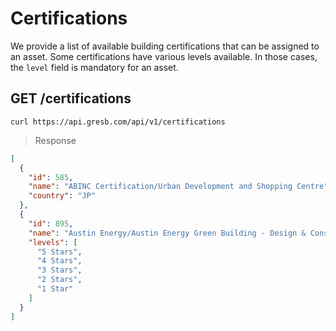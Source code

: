 # Certifications

We provide a list of available building certifications that can be assigned to an asset.
Some certifications have various levels available. In those cases, the `level` field is mandatory for an asset.

## GET /certifications

```shell
curl https://api.gresb.com/api/v1/certifications
```

> Response

```json
[
  {
    "id": 585,
    "name": "ABINC Certification/Urban Development and Shopping Centre",
    "country": "JP"
  },
  {
    "id": 895,
    "name": "Austin Energy/Austin Energy Green Building - Design & Construction",
    "levels": [
      "5 Stars",
      "4 Stars",
      "3 Stars",
      "2 Stars",
      "1 Star"
    ]
  }
]  
```
